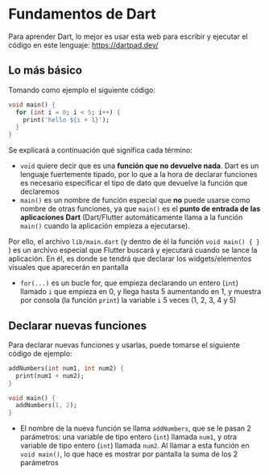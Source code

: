 # Fundamentos de Dart

Para aprender Dart, lo mejor es usar esta web para escribir y ejecutar el código en este lenguaje: https://dartpad.dev/

## Lo más básico

Tomando como ejemplo el siguiente código:

```dart
void main() {
  for (int i = 0; i < 5; i++) {
    print('hello ${i + 1}');
  }
}
```

Se explicará a continuación qué significa cada término:

- `void` quiere decir que es una **función que no devuelve nada**. Dart es un lenguaje fuertemente tipado, por lo que a la hora de declarar funciones es necesario especificar el tipo de dato que devuelve la función que declaremos
- `main()` es un nombre de función especial que **no** puede usarse como nombre de otras funciones, ya que `main()` es el **punto de entrada de las aplicaciones Dart** (Dart/Flutter automáticamente llama a la función `main()` cuando la aplicación empieza a ejecutarse). 

Por ello, el archivo `lib/main.dart` (y dentro de él la función `void main() { }` ) es un archivo especial que Flutter buscará y ejecutará cuando se lance la aplicación. En él, es donde se tendrá que declarar los widgets/elementos visuales que aparecerán en pantalla
- `for(...)` es un bucle for, que empieza declarando un entero (`int`) llamado `i` que empieza en 0, y llega hasta 5 aumentando en 1, y muestra por consola (la función `print`) la variable `i` 5 veces (1, 2, 3, 4 y 5)

## Declarar nuevas funciones

Para declarar nuevas funciones y usarlas, puede tomarse el siguiente código de ejemplo:

```dart
addNumbers(int num1, int num2) {
  print(num1 + num2);
}

void main() {
  addNumbers(1, 2);
}
```

- El nombre de la nueva función se llama `addNumbers`, que se le pasan 2 parámetros: una variable de tipo entero (`int`) llamada `num1`, y otra variable de tipo entero (`int`) llamada `num2`. Al llamar a esta función en `void main()`, lo que hace es mostrar por pantalla la suma de los 2 parámetros